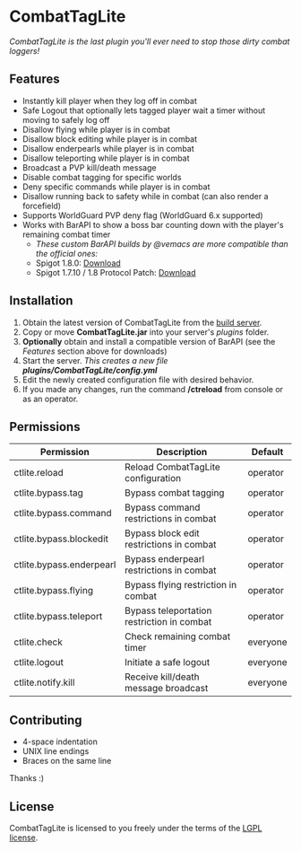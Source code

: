 # CombatTagLite

*CombatTagLite is the last plugin you'll ever need to stop those dirty combat loggers!*

## Features

* Instantly kill player when they log off in combat
* Safe Logout that optionally lets tagged player wait a timer without moving to safely log off
* Disallow flying while player is in combat
* Disallow block editing while player is in combat
* Disallow enderpearls while player is in combat
* Disallow teleporting while player is in combat
* Broadcast a PVP kill/death message
* Disable combat tagging for specific worlds
* Deny specific commands while player is in combat
* Disallow running back to safety while in combat (can also render a forcefield)
* Supports WorldGuard PVP deny flag (WorldGuard 6.x supported)
* Works with BarAPI to show a boss bar counting down with the player's remaining combat timer
  * _These custom BarAPI builds by @vemacs are more compatible than the official ones:_
  * Spigot 1.8.0: [Download](http://ci.minelink.net/job/BarAPI/5/artifact/target/BarAPI.jar)
  * Spigot 1.7.10 / 1.8 Protocol Patch: [Download](http://ci.minelink.net/job/BarAPI/4/artifact/target/BarAPI.jar)

## Installation

1. Obtain the latest version of CombatTagLite from the [build server](https://drone.io/github.com/zenith4183/CombatTagLite/files).
2. Copy or move **CombatTagLite.jar** into your server's *plugins* folder.
3. **Optionally** obtain and install a compatible version of BarAPI (see the *Features* section above for downloads)
4. Start the server. _This creates a new file **plugins/CombatTagLite/config.yml**_
5. Edit the newly created configuration file with desired behavior.
6. If you made any changes, run the command **/ctreload** from console or as an operator.

## Permissions

| **Permission**           | **Description**                            | **Default** |
| -------------------------| ------------------------------------------ | ----------- |
| ctlite.reload            | Reload CombatTagLite configuration         | operator    |
| ctlite.bypass.tag        | Bypass combat tagging                      | operator    |
| ctlite.bypass.command    | Bypass command restrictions in combat      | operator    |
| ctlite.bypass.blockedit  | Bypass block edit restrictions in combat   | operator    |
| ctlite.bypass.enderpearl | Bypass enderpearl restrictions in combat   | operator    |
| ctlite.bypass.flying     | Bypass flying restriction in combat        | operator    |
| ctlite.bypass.teleport   | Bypass teleportation restriction in combat | operator    |
| ctlite.check             | Check remaining combat timer               | everyone    |
| ctlite.logout            | Initiate a safe logout                     | everyone    |
| ctlite.notify.kill       | Receive kill/death message broadcast       | everyone    |

## Contributing

* 4-space indentation
* UNIX line endings
* Braces on the same line

Thanks :)

## License

CombatTagLite is licensed to you freely under the terms of the [LGPL license](https://www.gnu.org/licenses/lgpl.html).

